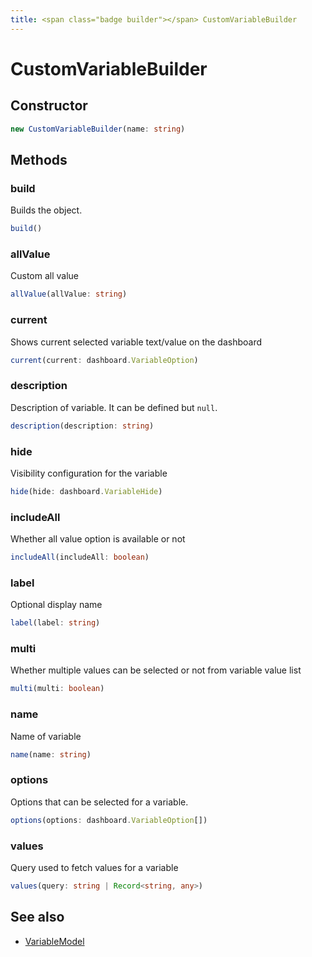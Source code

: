 ```yaml
---
title: <span class="badge builder"></span> CustomVariableBuilder
---
```

# <span class="badge builder"></span> CustomVariableBuilder

## Constructor

```typescript
new CustomVariableBuilder(name: string)
```
## Methods

### <span class="badge object-method"></span> build

Builds the object.

```typescript
build()
```

### <span class="badge object-method"></span> allValue

Custom all value

```typescript
allValue(allValue: string)
```

### <span class="badge object-method"></span> current

Shows current selected variable text/value on the dashboard

```typescript
current(current: dashboard.VariableOption)
```

### <span class="badge object-method"></span> description

Description of variable. It can be defined but `null`.

```typescript
description(description: string)
```

### <span class="badge object-method"></span> hide

Visibility configuration for the variable

```typescript
hide(hide: dashboard.VariableHide)
```

### <span class="badge object-method"></span> includeAll

Whether all value option is available or not

```typescript
includeAll(includeAll: boolean)
```

### <span class="badge object-method"></span> label

Optional display name

```typescript
label(label: string)
```

### <span class="badge object-method"></span> multi

Whether multiple values can be selected or not from variable value list

```typescript
multi(multi: boolean)
```

### <span class="badge object-method"></span> name

Name of variable

```typescript
name(name: string)
```

### <span class="badge object-method"></span> options

Options that can be selected for a variable.

```typescript
options(options: dashboard.VariableOption[])
```

### <span class="badge object-method"></span> values

Query used to fetch values for a variable

```typescript
values(query: string | Record<string, any>)
```

## See also

 * <span class="badge object-type-interface"></span> [VariableModel](./object-VariableModel.md)
